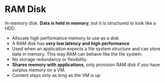 # RAM Disk


In-memory disk. **Data is held in memory**, but it is structured to look like a HDD.

- Allocate high performance memory to use as a disk
- A RAM disk has **very low latency and high performance**
- Used when an application expects a file system structure and can store data in memory. This way RAM can behave like the file system.
- No storage redundancy or flexibility.
- **Shares memory with applications**, only provision RAM disk if you have surplus memory on a VM.
- Content stays only as long as the VM is up